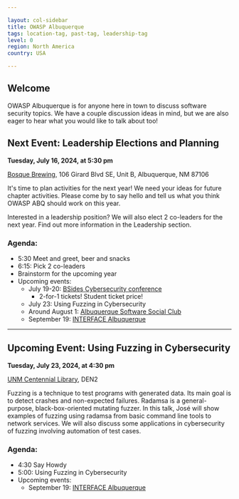 ```yaml
---

layout: col-sidebar
title: OWASP Albuquerque
tags: location-tag, past-tag, leadership-tag
level: 0
region: North America
country: USA

---
```

<!-- editing instructions at https://owasp.org/migration/ -->

## Welcome
OWASP Albuquerque is for anyone here in town to discuss software security topics. We have a couple discussion ideas in mind, but we are also eager to hear what you would like to talk about too!

## Next Event: Leadership Elections and Planning

**Tuesday, July 16, 2024, at 5:30 pm**

<a href='https://maps.app.goo.gl/4xiarPVjq5S5jbFg6' target='_blank'>Bosque Brewing</a>, 106 Girard Blvd SE, Unit B, Albuquerque, NM 87106


It's time to plan activities for the next year! We need your ideas for future chapter activities. Please come by to say hello and tell us what you think OWASP ABQ should work on this year. 

Interested in a leadership position? We will also elect 2 co-leaders for the next year. Find out more information in the Leadership section.


### Agenda: 
- 5:30 Meet and greet, beer and snacks
- 6:15: Pick 2 co-leaders
- Brainstorm for the upcoming year
- Upcoming events:
  - July 19-20: <a href="https://bsidesabq.org" target="_blank">BSides Cybersecurity conference</a>
    - 2-for-1 tickets! Student ticket price!
  - July 23: Using Fuzzing in Cybersecurity
  - Around August 1: <a href="https://www.meetup.com/albuquerque-software-social-club/" target="_blank">Albuquerque Software Social Club</a>
  - September 19: <a href="https://f2fevents.com/event/abq24/" target='_blank'>INTERFACE Albuquerque</a>

---

## Upcoming Event: Using Fuzzing in Cybersecurity

**Tuesday, July 23, 2024, at 4:30 pm**

<a href="/www-chapter-albuquerque/#div-centlibrary" onclick="location.hash='div-centlibrary'; location.reload();">UNM Centennial Library</a>, DEN2

Fuzzing is a technique to test programs with generated data. Its main goal is to detect crashes and non-expected failures. Radamsa is a general-purpose, black-box-oriented mutating fuzzer. In this talk, José will show examples of fuzzing using radamsa from basic command line tools to network services. We will also discuss some applications in cybersecurity of fuzzing involving automation of test cases.

### Agenda: 
- 4:30 Say Howdy
- 5:00: Using Fuzzing in Cybersecurity
- Upcoming events:
  - September 19: <a href="https://f2fevents.com/event/abq24/" target='_blank'>INTERFACE Albuquerque</a>
